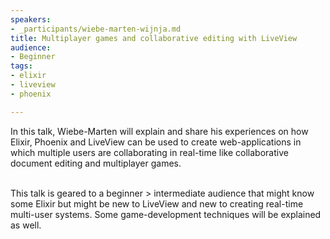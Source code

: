```yaml
---
speakers:
- _participants/wiebe-marten-wijnja.md
title: Multiplayer games and collaborative editing with LiveView
audience:
- Beginner
tags:
- elixir
- liveview
- phoenix

---
```

<p>In this talk, Wiebe-Marten will explain and share his experiences on how Elixir, Phoenix and LiveView can be used to create web-applications in which multiple users are collaborating in real-time like collaborative document editing and multiplayer games.<br /><br />

 This talk is geared to a beginner > intermediate audience that might know some Elixir but might be new to LiveView and new to creating real-time multi-user systems. Some game-development techniques will be explained as well.</p>